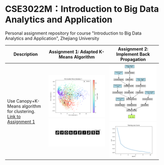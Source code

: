 # CSE3022M：Introduction to Big Data Analytics and Application
Personal assignment repository for course "Introduction to Big Data Analytics and Application", Zhejiang University

| **Description**                                                      | **Assignment 1: Adapted K-Means Algorithm**                       | **Assignment 2: Implement Back Propagation**                        |
|--------------------------------------------------------------------|------------------------------------------------------------------|--------------------------------------------------------------------|
| Use Canopy+K-Means algorithm for clustering. [Link to Assignment 1](https://github.com/ShinyueYao/ZJU_CSE3022M/tree/master/assignment_1) | ![PCA Scatter Plot Example](./assignment_1/asset/images/pca_scatter_plot_iteration_example.png) <br> ![Cluster Centers Example](./assignment_1/asset/images/cluster_centers_example.png) | ![Network Structure](./assignment_2/asset/images/network_structure.jpg) <br> ![Loss after Epoch 10](./assignment_2/asset/images/loss_epoch_10.png) |
